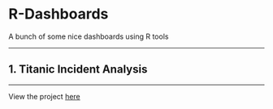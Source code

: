 # R-Dashboards
A bunch of some nice dashboards using R tools

<hr>

## 1. Titanic Incident Analysis

<hr>

View the project <a href = "https://rpubs.com/DataMinati_MC/tst">here</a>
